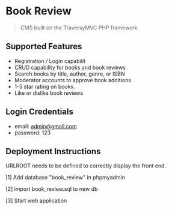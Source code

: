 # Book Review
> CMS built on the TraversyMVC PHP framework.

## Supported Features

- Registration / Login capabilit
- CRUD capability for books and book reviews
- Search books by title, author, genre, or ISBN
- Moderator accounts to approve book additions
- 1-5 star rating on books.
- Like or dislike book reviews

## Login Credentials

- email: admin@gmail.com
- password: 123

## Deployment Instructions

URLROOT needs to be defined to correctly display the front end.

[1] Add database "book_review" in phpmyadmin

[2] import book_review.sql to new db

[3] Start web application